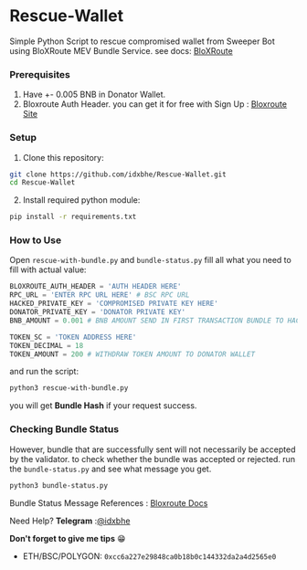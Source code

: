 # Rescue-Wallet
Simple Python Script to rescue compromised wallet from Sweeper Bot using BloXRoute MEV Bundle Service. see docs: [BloXRoute](https://docs.bloxroute.com/apis/mev-solution/bsc-bundle-submission)

### Prerequisites
1. Have +- 0.005 BNB in Donator Wallet.
2. Bloxroute Auth Header. you can get it for free with Sign Up : [Bloxroute Site](https://portal.bloxroute.com/registration)

### Setup

1. Clone this repository:
```bash
git clone https://github.com/idxbhe/Rescue-Wallet.git
cd Rescue-Wallet
```

2. Install required python module:
```bash
pip install -r requirements.txt
```

### How to Use

Open `rescue-with-bundle.py` and `bundle-status.py` fill all what you need to fill with actual value:
```python
BLOXROUTE_AUTH_HEADER = 'AUTH HEADER HERE'
RPC_URL = 'ENTER RPC URL HERE' # BSC RPC URL
HACKED_PRIVATE_KEY = 'COMPROMISED PRIVATE KEY HERE'
DONATOR_PRIVATE_KEY = 'DONATOR PRIVATE KEY'
BNB_AMOUNT = 0.001 # BNB AMOUNT SEND IN FIRST TRANSACTION BUNDLE TO HACKED WALLET

TOKEN_SC = 'TOKEN ADDRESS HERE'
TOKEN_DECIMAL = 18
TOKEN_AMOUNT = 200 # WITHDRAW TOKEN AMOUNT TO DONATOR WALLET
```

and run the script:
```bash
python3 rescue-with-bundle.py
```

you will get **Bundle Hash** if your request success. 

### Checking Bundle Status

However, bundle that are successfully sent will not necessarily be accepted by the validator. to check whether the bundle was accepted or rejected. run the `bundle-status.py` and see what message you get. 
```bash
python3 bundle-status.py
```
Bundle Status Message References : [Bloxroute Docs](https://docs.bloxroute.com/apis/bsc-bundle-trace)




Need Help?
**Telegram** :[@idxbhe](https://t.me/Kingbhe)

**Don't forget to give me tips** :grin: 
- ETH/BSC/POLYGON: `0xcc6a227e29848ca0b18b0c144332da2a4d2565e0`
